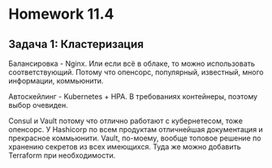 # Homework 11.4

## Задача 1: Кластеризация

Балансировка - Nginx. Или если всё в облаке, то можно использовать соответствующий. Потому что опенсорс, популярный, известный, много информации, коммьюнити.

Автоскейлинг - Kubernetes + HPA. В требованиях контейнеры, поэтому выбор очевиден.

Consul и Vault потому что отлично работают с кубернетесом, тоже опенсорс. У Hashicorp по всем продуктам отличнейшая документация и прекрасное коммьюнити. Vault, по-моему, вообще топовое решение по хранению секретов из всех имеющихся. Туда же можно добавить Terraform при необходимости.

